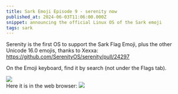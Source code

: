 ```yaml
---
title: Sark Emoji Episode 9 - serenity now
published_at: 2024-06-03T11:06:00.000Z
snippet: announcing the official Linux OS of the Sark emoji
tags: sark
---
```


Serenity is the first OS to support the Sark Flag Emoji, plus the other Unicode 16.0
emojis, thanks to Xexxa: https://github.com/SerenityOS/serenity/pull/24297

On the Emoji keyboard, find it by search (not under the Flags tab).

<img src="/blog-images/sark-serenity.png"/>
<br/>
Here it is in the web browser:

<img src="/blog-images/sark-serenity-2.png"/>

<br/>
<br/>
<br/>
